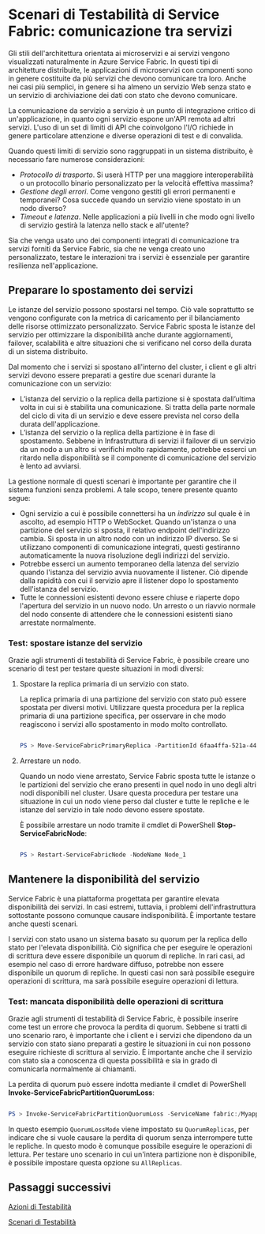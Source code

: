 <properties
   pageTitle="Testabilità: comunicazione tra servizi | Microsoft Azure"
   description="Le comunicazioni da servizio a servizio sono un punto di integrazione critico di un'applicazione Infrastruttura di servizi. Questo articolo illustra alcune considerazioni di progettazione e tecniche di test."
   services="service-fabric"
   documentationCenter=".net"
   authors="vturecek"
   manager="timlt"
   editor=""/>

<tags
   ms.service="service-fabric"
   ms.devlang="dotnet"
   ms.topic="article"
   ms.tgt_pltfrm="NA"
   ms.workload="NA"
   ms.date="07/06/2016"
   ms.author="vturecek"/>

# Scenari di Testabilità di Service Fabric: comunicazione tra servizi

Gli stili dell'architettura orientata ai microservizi e ai servizi vengono visualizzati naturalmente in Azure Service Fabric. In questi tipi di architetture distribuite, le applicazioni di microservizi con componenti sono in genere costituite da più servizi che devono comunicare tra loro. Anche nei casi più semplici, in genere si ha almeno un servizio Web senza stato e un servizio di archiviazione dei dati con stato che devono comunicare.

La comunicazione da servizio a servizio è un punto di integrazione critico di un'applicazione, in quanto ogni servizio espone un'API remota ad altri servizi. L'uso di un set di limiti di API che coinvolgono l'I/O richiede in genere particolare attenzione e diverse operazioni di test e di convalida.

Quando questi limiti di servizio sono raggruppati in un sistema distribuito, è necessario fare numerose considerazioni:

 - *Protocollo di trasporto*. Si userà HTTP per una maggiore interoperabilità o un protocollo binario personalizzato per la velocità effettiva massima?
 - *Gestione degli errori*. Come vengono gestiti gli errori permanenti e temporanei? Cosa succede quando un servizio viene spostato in un nodo diverso?
 - *Timeout e latenza*. Nelle applicazioni a più livelli in che modo ogni livello di servizio gestirà la latenza nello stack e all'utente?

Sia che venga usato uno dei componenti integrati di comunicazione tra servizi forniti da Service Fabric, sia che ne venga creato uno personalizzato, testare le interazioni tra i servizi è essenziale per garantire resilienza nell'applicazione.

## Preparare lo spostamento dei servizi

Le istanze del servizio possono spostarsi nel tempo. Ciò vale soprattutto se vengono configurate con la metrica di caricamento per il bilanciamento delle risorse ottimizzato personalizzato. Service Fabric sposta le istanze del servizio per ottimizzare la disponibilità anche durante aggiornamenti, failover, scalabilità e altre situazioni che si verificano nel corso della durata di un sistema distribuito.

Dal momento che i servizi si spostano all'interno del cluster, i client e gli altri servizi devono essere preparati a gestire due scenari durante la comunicazione con un servizio:

- L’istanza del servizio o la replica della partizione si è spostata dall’ultima volta in cui si è stabilita una comunicazione. Si tratta della parte normale del ciclo di vita di un servizio e deve essere prevista nel corso della durata dell'applicazione.
- L’istanza del servizio o la replica della partizione è in fase di spostamento. Sebbene in Infrastruttura di servizi il failover di un servizio da un nodo a un altro si verifichi molto rapidamente, potrebbe esserci un ritardo nella disponibilità se il componente di comunicazione del servizio è lento ad avviarsi.

La gestione normale di questi scenari è importante per garantire che il sistema funzioni senza problemi. A tale scopo, tenere presente quanto segue:

- Ogni servizio a cui è possibile connettersi ha un *indirizzo* sul quale è in ascolto, ad esempio HTTP o WebSocket. Quando un'istanza o una partizione del servizio si sposta, il relativo endpoint dell'indirizzo cambia. Si sposta in un altro nodo con un indirizzo IP diverso. Se si utilizzano componenti di comunicazione integrati, questi gestiranno automaticamente la nuova risoluzione degli indirizzi del servizio.
- Potrebbe esserci un aumento temporaneo della latenza del servizio quando l'istanza del servizio avvia nuovamente il listener. Ciò dipende dalla rapidità con cui il servizio apre il listener dopo lo spostamento dell'istanza del servizio.
- Tutte le connessioni esistenti devono essere chiuse e riaperte dopo l'apertura del servizio in un nuovo nodo. Un arresto o un riavvio normale del nodo consente di attendere che le connessioni esistenti siano arrestate normalmente.

### Test: spostare istanze del servizio

Grazie agli strumenti di testabilità di Service Fabric, è possibile creare uno scenario di test per testare queste situazioni in modi diversi:

1. Spostare la replica primaria di un servizio con stato.

    La replica primaria di una partizione del servizio con stato può essere spostata per diversi motivi. Utilizzare questa procedura per la replica primaria di una partizione specifica, per osservare in che modo reagiscono i servizi allo spostamento in modo molto controllato.

    ```powershell

    PS > Move-ServiceFabricPrimaryReplica -PartitionId 6faa4ffa-521a-44e9-8351-dfca0f7e0466 -ServiceName fabric:/MyApplication/MyService

    ```

2. Arrestare un nodo.

    Quando un nodo viene arrestato, Service Fabric sposta tutte le istanze o le partizioni del servizio che erano presenti in quel nodo in uno degli altri nodi disponibili nel cluster. Usare questa procedura per testare una situazione in cui un nodo viene perso dal cluster e tutte le repliche e le istanze del servizio in tale nodo devono essere spostate.

    È possibile arrestare un nodo tramite il cmdlet di PowerShell **Stop-ServiceFabricNode**:

    ```powershell

    PS > Restart-ServiceFabricNode -NodeName Node_1

    ```

## Mantenere la disponibilità del servizio

Service Fabric è una piattaforma progettata per garantire elevata disponibilità dei servizi. In casi estremi, tuttavia, i problemi dell'infrastruttura sottostante possono comunque causare indisponibilità. È importante testare anche questi scenari.

I servizi con stato usano un sistema basato su quorum per la replica dello stato per l'elevata disponibilità. Ciò significa che per eseguire le operazioni di scrittura deve essere disponibile un quorum di repliche. In rari casi, ad esempio nel caso di errore hardware diffuso, potrebbe non essere disponibile un quorum di repliche. In questi casi non sarà possibile eseguire operazioni di scrittura, ma sarà possibile eseguire operazioni di lettura.

### Test: mancata disponibilità delle operazioni di scrittura

Grazie agli strumenti di testabilità di Service Fabric, è possibile inserire come test un errore che provoca la perdita di quorum. Sebbene si tratti di uno scenario raro, è importante che i client e i servizi che dipendono da un servizio con stato siano preparati a gestire le situazioni in cui non possono eseguire richieste di scrittura al servizio. È importante anche che il servizio con stato sia a conoscenza di questa possibilità e sia in grado di comunicarla normalmente ai chiamanti.

La perdita di quorum può essere indotta mediante il cmdlet di PowerShell **Invoke-ServiceFabricPartitionQuorumLoss**:

```powershell

PS > Invoke-ServiceFabricPartitionQuorumLoss -ServiceName fabric:/Myapplication/MyService -QuorumLossMode QuorumReplicas -QuorumLossDurationInSeconds 20

```

In questo esempio `QuorumLossMode` viene impostato su `QuorumReplicas`, per indicare che si vuole causare la perdita di quorum senza interrompere tutte le repliche. In questo modo è comunque possibile eseguire le operazioni di lettura. Per testare uno scenario in cui un'intera partizione non è disponibile, è possibile impostare questa opzione su `AllReplicas`.

## Passaggi successivi

[Azioni di Testabilità](service-fabric-testability-actions.md)

[Scenari di Testabilità](service-fabric-testability-scenarios.md)

<!---HONumber=AcomDC_0713_2016-->